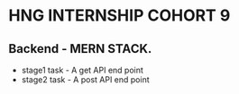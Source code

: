 # HNG INTERNSHIP COHORT 9

## Backend - MERN STACK.
- stage1 task - A get API end point
- stage2 task - A post API end point